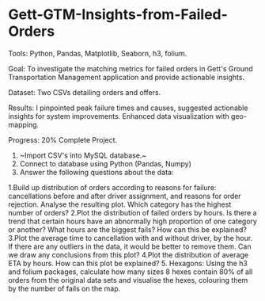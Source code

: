 # Gett-GTM-Insights-from-Failed-Orders

Tools: Python, Pandas, Matplotlib, Seaborn, h3, folium.

Goal: To investigate the matching metrics for failed orders in Gett's Ground Transportation Management application and provide actionable insights.

Dataset: Two CSVs detailing orders and offers.

Results: I pinpointed peak failure times and causes, suggested actionable insights for system improvements. Enhanced data visualization with geo-mapping.

Progress: 20% Complete Project.
1. ~Import CSV's into MySQL database.~
2. Connect to database using Python (Pandas, Numpy)
3. Answer the following questions about the data:

1.Build up distribution of orders according to reasons for failure: cancellations before and after driver assignment, and reasons for order rejection. Analyse the resulting plot. Which category has the highest number of orders?
2.Plot the distribution of failed orders by hours. Is there a trend that certain hours have an abnormally high proportion of one category or another? What hours are the biggest fails? How can this be explained?
3.Plot the average time to cancellation with and without driver, by the hour. If there are any outliers in the data, it would be better to remove them. Can we draw any conclusions from this plot?
4.Plot the distribution of average ETA by hours. How can this plot be explained?
5. Hexagons: Using the h3 and folium packages, calculate how many sizes 8 hexes contain 80% of all orders from the original data sets and visualise the hexes, colouring them by the number of fails on the map.
